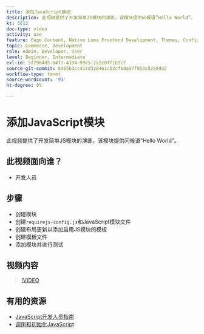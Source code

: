 ```yaml
---
title: 添加JavaScript模块
description: 此视频提供了开发简单JS模块的演练，该模块提供问候语“Hello World”。
kt: 5612
doc-type: video
activity: use
feature: Page Content, Native Luma Frontend Development, Themes, Configuration
topic: Commerce, Development
role: Admin, Developer, User
level: Beginner, Intermediate
exl-id: 5f2984d5-84f7-41d4-99e5-2a2c0ff1b1c7
source-git-commit: 8465b3cc417d328461c52cf6da07f953c8250dd2
workflow-type: tm+mt
source-wordcount: '93'
ht-degree: 0%

---
```


# 添加JavaScript模块

此视频提供了开发简单JS模块的演练，该模块提供问候语“Hello World”。

## 此视频面向谁？

- 开发人员

## 步骤

- 创建模块
- 创建`requirejs-config.js`和JavaScript模块文件
- 创建布局更新以添加启用JS模块的模板
- 创建模板文件
- 添加模块并进行测试

## 视频内容

>[!VIDEO](https://video.tv.adobe.com/v/35790?quality=12&learn=on)

## 有用的资源

- [JavaScript开发人员指南](https://developer.adobe.com/commerce/frontend-core/javascript/)
- [调用和初始化JavaScript](https://developer.adobe.com/commerce/frontend-core/javascript/init/)
